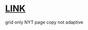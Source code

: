 # [LINK](https://pyataevsv.github.io/odin-layout-nyt-gridonly/)

grid only NYT page copy
not adaptive
